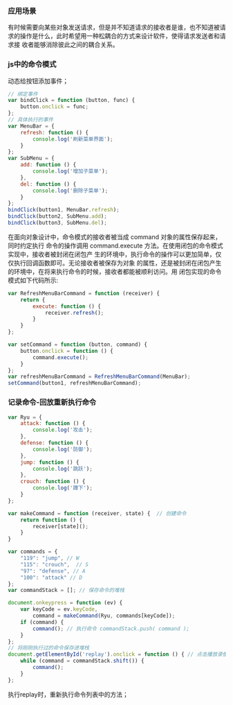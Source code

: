 ### 应用场景
有时候需要向某些对象发送请求，但是并不知道请求的接收者是谁，也不知道被请 求的操作是什么，此时希望用一种松耦合的方式来设计软件，使得请求发送者和请求接 收者能够消除彼此之间的耦合关系。

### js中的命令模式
动态给按钮添加事件；
```js
// 绑定事件
var bindClick = function (button, func) {
	button.onclick = func;
};
// 具体执行的事件
var MenuBar = {
	refresh: function () {
		console.log('刷新菜单界面');
	}
};
var SubMenu = {
	add: function () {
		console.log('增加子菜单');
	},
	del: function () {
		console.log('删除子菜单');
	}
};
bindClick(button1, MenuBar.refresh);
bindClick(button2, SubMenu.add);
bindClick(button3, SubMenu.del);
```
在面向对象设计中，命令模式的接收者被当成 command 对象的属性保存起来，同时约定执行 命令的操作调用 command.execute 方法。在使用闭包的命令模式实现中，接收者被封闭在闭包产 生的环境中，执行命令的操作可以更加简单，仅仅执行回调函数即可。无论接收者被保存为对象 的属性，还是被封闭在闭包产生的环境中，在将来执行命令的时候，接收者都能被顺利访问。用 闭包实现的命令模式如下代码所示:
```js
var RefreshMenuBarCommand = function (receiver) {
	return {
		execute: function () {
			receiver.refresh();
		}
	}
};

var setCommand = function (button, command) {
	button.onclick = function () {
		command.execute();
	}
};
var refreshMenuBarCommand = RefreshMenuBarCommand(MenuBar); 
setCommand(button1, refreshMenuBarCommand);
```

### 记录命令-回放重新执行命令
```js
var Ryu = {
	attack: function () {
		console.log('攻击');
	},
	defense: function () {
		console.log('防御');
	},
	jump: function () {
		console.log('跳跃');
	},
	crouch: function () {
		console.log('蹲下');
	}
};

var makeCommand = function (receiver, state) {  // 创建命令
	return function () {
		receiver[state]();
	}
}

var commands = {
	"119": "jump", // W
	"115": "crouch",  // S
	"97": "defense", // A
	"100": "attack" // D
};
var commandStack = []; // 保存命令的堆栈

document.onkeypress = function (ev) {
	var keyCode = ev.keyCode,
		command = makeCommand(Ryu, commands[keyCode]);
	if (command) {
		command(); // 执行命令 commandStack.push( command );
	}
};
// 将刚刚执行过的命令保存进堆栈
document.getElementById('replay').onclick = function () { // 点击播放录像 var command;
	while (command = commandStack.shift()) {
		command();
	}
};
```
执行replay时，重新执行命令列表中的方法；